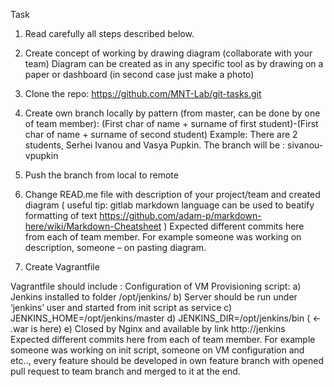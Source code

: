   Task
1. Read carefully all steps described below.

2. Create concept of working by drawing diagram (collaborate with your team)
Diagram can be created as in any specific tool as by drawing on a paper or dashboard (in second case just make a photo)

3. Clone the repo: https://github.com/MNT-Lab/git-tasks.git 
           
4. Create own branch locally by pattern (from master, can be done by one of team member):
(First char of name + surname of first student)-(First char of name + surname of second student)
Example: There are 2 students, Serhei Ivanou and Vasya Pupkin. The branch will be :
sivanou-vpupkin

5. Push the branch from local to remote

6. Change READ.me file with description of your project/team and created  diagram ( useful tip: gitlab  markdown language can be used to beatify formatting of text https://github.com/adam-p/markdown-here/wiki/Markdown-Cheatsheet )
Expected different commits here from each of team member. For example someone was working on description, someone – on pasting diagram.

7. Create Vagrantfile 

Vagrantfile should include :
Configuration of VM
Provisioning script:
a) Jenkins installed to folder /opt/jenkins/
b) Server should be run under ‘jenkins’ user and started from init script as service
c) JENKINS_HOME=/opt/jenkins/master
d) JENKINS_DIR=/opt/jenkins/bin  ( <- .war is here)
e) Closed by Nginx and available by link http://jenkins
Expected different commits here from each of team member. For example someone was working on init script, someone on VM configuration and etc.., every feature should be developed in own feature branch with opened pull request to team branch and merged to it at the end. 

